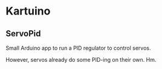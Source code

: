 # Kartuino

## ServoPid

Small Arduino app to run a PID regulator to control servos.

However, servos already do some PID-ing on their own. Hm.
